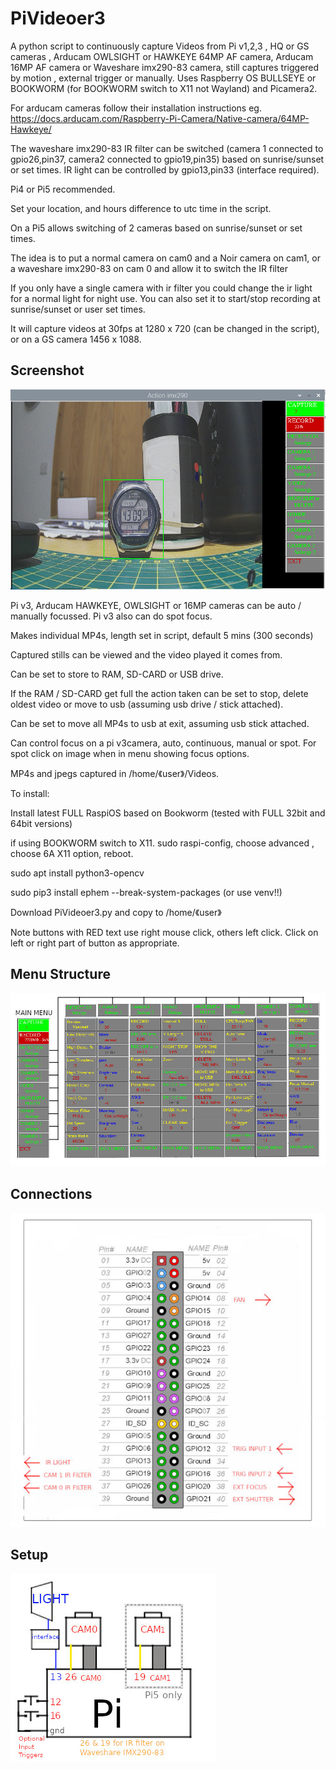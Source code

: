 # PiVideoer3


A python script to continuously capture Videos from Pi v1,2,3 , HQ or GS cameras , Arducam OWLSIGHT or HAWKEYE 64MP AF camera, Arducam 16MP AF camera or Waveshare imx290-83 camera, still captures triggered by motion , external trigger or manually. 
Uses Raspberry OS BULLSEYE or BOOKWORM (for BOOKWORM switch to X11 not Wayland) and Picamera2.

For arducam cameras follow their installation instructions eg. https://docs.arducam.com/Raspberry-Pi-Camera/Native-camera/64MP-Hawkeye/

The waveshare imx290-83 IR filter can be switched (camera 1 connected to gpio26,pin37, camera2 connected to gpio19,pin35) based on sunrise/sunset or set times. IR light can be controlled by gpio13,pin33 (interface required). 

Pi4 or Pi5 recommended.

Set your location, and hours difference to utc time in the script.

On a Pi5 allows switching of 2 cameras based on sunrise/sunset or set times.

The idea is to put a normal camera on cam0 and a Noir camera on cam1, or a waveshare imx290-83 on cam 0 and allow it to switch the IR filter

If you only have a single camera with ir filter you could change the ir light for a normal light for night use. You can also set it to start/stop recording at sunrise/sunset or user set times.

It will capture videos at 30fps at 1280 x 720 (can be changed in the script), or on a GS camera 1456 x 1088.

## Screenshot

![screenshot](screenshot.jpg)

Pi v3, Arducam HAWKEYE, OWLSIGHT or 16MP cameras can be auto / manually focussed. Pi v3 also can do spot focus.

Makes individual MP4s, length set in script, default 5 mins (300 seconds)

Captured stills can be viewed and the video played it comes from.

Can be set to store to RAM, SD-CARD or USB drive.

If the RAM / SD-CARD get full the action taken can be set to stop, delete oldest video or move to usb (assuming usb drive / stick attached).

Can be set to move all MP4s to usb at exit, assuming usb stick attached.

Can control focus on a pi v3camera, auto, continuous,  manual or spot. For spot click on image when in menu showing focus options.

MP4s and jpegs captured in /home/《user》/Videos. 

To install:

Install latest FULL RaspiOS based on Bookworm (tested with FULL 32bit and 64bit versions)

if using BOOKWORM switch to X11. sudo raspi-config, choose advanced , choose 6A X11 option, reboot.

sudo apt install python3-opencv

sudo pip3 install ephem --break-system-packages (or use venv!!)

Download PiVideoer3.py and copy to /home/《user》

Note buttons with RED text use right mouse click, others left click. Click on left or right part of button as appropriate.

## Menu Structure

![Menu Structure](menu_structure.jpg)

## Connections

![connections](CONNECTIONS.jpg)

## Setup

![Setup](setup.jpg)


